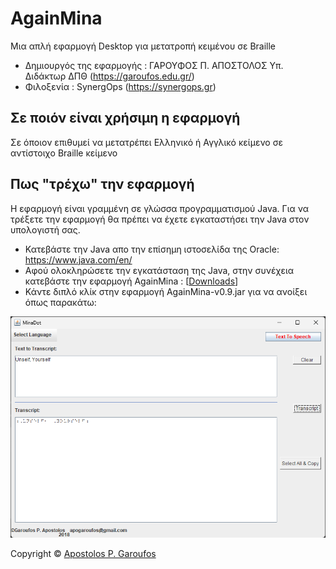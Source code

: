 # AgainMina

Μια απλή εφαρμογή Desktop για μετατροπή κειμένου σε Braille

- Δημιουργός της εφαρμογής : ΓΑΡΟΥΦΟΣ Π. ΑΠΟΣΤΟΛΟΣ Υπ. Διδάκτωρ ΔΠΘ (<https://garoufos.edu.gr/>)
- Φιλοξενία : SynergOps (<https://synergops.gr>)

## Σε ποιόν είναι χρήσιμη η εφαρμογή

Σε όποιον επιθυμεί να μετατρέπει Ελληνικό ή Αγγλικό κείμενο σε αντίστοιχο Braille κείμενο

## Πως "τρέχω" την εφαρμογή

Η εφαρμογή είναι γραμμένη σε γλώσσα προγραμματισμού Java. Για να τρέξετε την εφαρμογή θα πρέπει να έχετε εγκαταστήσει την Java στον υπολογιστή σας.

- Κατεβάστε την Java απο την επίσημη ιστοσελίδα της Oracle: <https://www.java.com/en/>
- Αφού ολοκληρώσετε την εγκατάσταση της Java, στην συνέχεια κατεβάστε την εφαρμογή AgainMina : [[Downloads](https://github.com/SynergOps/AgainMina/releases/download/v0.9/AgainMina-v0.9.jar)]
- Κάντε διπλό κλίκ στην εφαρμογή AgainMina-v0.9.jar για να ανοίξει όπως παρακάτω:

 <p align="center">
  <img src="./img/againmina.png" alt="AgainMina Desktop App" width="738">
</p>


Copyright &copy; [Apostolos P. Garoufos](https://garoufos.edu.gr/)
